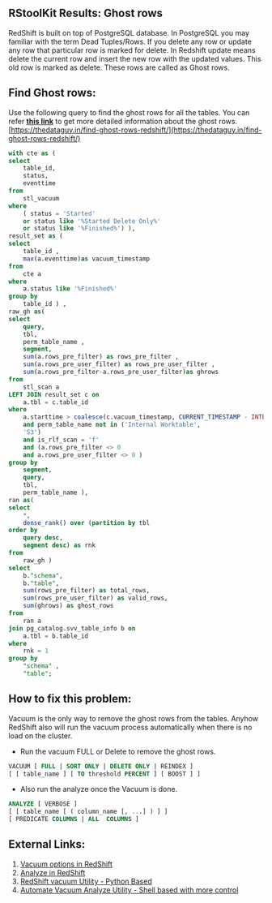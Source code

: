 
## RStoolKit Results: Ghost rows

RedShift is built on top of PostgreSQL database. In PostgreSQL you may familiar with the term Dead Tuples/Rows. If you delete any row or update any row that particular row is marked for delete. In Redshift update means delete the current row and insert the new row with the updated values. This old row is marked as delete. These rows are called as Ghost rows. 

## Find Ghost rows:

Use the following query to find the ghost rows for all the tables.  You can refer **[this link](https://thedataguy.in/find-ghost-rows-redshift/)** to get more detailed information about the ghost rows. 
[https://thedataguy.in/find-ghost-rows-redshift/](https://thedataguy.in/find-ghost-rows-redshift/)
```sql
with cte as (
select
	table_id,
	status,
	eventtime
from
	stl_vacuum
where
	( status = 'Started'
	or status like '%Started Delete Only%'
	or status like '%Finished%') ),
result_set as (
select
	table_id ,
	max(a.eventtime)as vacuum_timestamp
from
	cte a
where
	a.status like '%Finished%'
group by
	table_id ) ,
raw_gh as(
select
	query,
	tbl,
	perm_table_name ,
	segment,
	sum(a.rows_pre_filter) as rows_pre_filter ,
	sum(a.rows_pre_user_filter) as rows_pre_user_filter ,
	sum(a.rows_pre_filter-a.rows_pre_user_filter)as ghrows
from
	stl_scan a
LEFT JOIN result_set c on
	a.tbl = c.table_id
where
	a.starttime > coalesce(c.vacuum_timestamp, CURRENT_TIMESTAMP - INTERVAL '5 days')
	and perm_table_name not in ('Internal Worktable',
	'S3')
	and is_rlf_scan = 'f'
	and (a.rows_pre_filter <> 0
	and a.rows_pre_user_filter <> 0 )
group by
	segment,
	query,
	tbl,
	perm_table_name ),
ran as(
select
	*,
	dense_rank() over (partition by tbl
order by
	query desc,
	segment desc) as rnk
from
	raw_gh )
select
	b."schema",
	b."table",
	sum(rows_pre_filter) as total_rows,
	sum(rows_pre_user_filter) as valid_rows,
	sum(ghrows) as ghost_rows
from
	ran a
join pg_catalog.svv_table_info b on
	a.tbl = b.table_id
where
	rnk = 1 
group by
	"schema" ,
	"table";
```

## How to fix this problem:

Vacuum is the only way to remove the ghost rows from the tables. Anyhow RedShift also will run the vacuum process automatically when there is no load on the cluster. 

- Run the vacuum FULL or Delete to remove the ghost rows.

```sql
VACUUM [ FULL | SORT ONLY | DELETE ONLY | REINDEX ] 
[ [ table_name ] [ TO threshold PERCENT ] [ BOOST ] ]
```

- Also run the analyze once the Vacuum is done.

```sql
ANALYZE [ VERBOSE ]
[ [ table_name [ ( column_name [, ...] ) ] ]
[ PREDICATE COLUMNS | ALL  COLUMNS ]
```

## External Links:

1. [Vacuum options in RedShift](https://docs.aws.amazon.com/redshift/latest/dg/r_VACUUM_command.html)
2. [Analyze in RedShift](https://docs.aws.amazon.com/redshift/latest/dg/r_ANALYZE.html)
3. [RedShift vacuum Utility - Python Based](https://github.com/awslabs/amazon-redshift-utils/tree/master/src/AnalyzeVacuumUtility)
4. [Automate Vacuum Analyze Utility - Shell based with more control](https://thedataguy.in/automate-redshift-vacuum-analyze-using-shell-script-utility/)